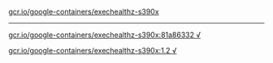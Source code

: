 [gcr.io/google-containers/exechealthz-s390x](https://hub.docker.com/r/anjia0532/exechealthz-s390x/tags/) 

----
[gcr.io/google-containers/exechealthz-s390x:81a86332 √](https://hub.docker.com/r/anjia0532/google-containers.exechealthz-s390x/tags/)

[gcr.io/google-containers/exechealthz-s390x:1.2 √](https://hub.docker.com/r/anjia0532/google-containers.exechealthz-s390x/tags/)

